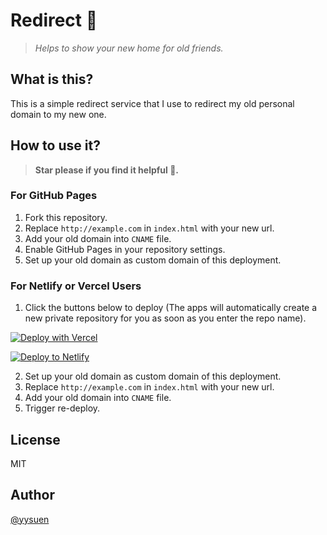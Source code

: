 # Redirect 🚥

> *Helps to show your new home for old friends.*

## What is this?

This is a simple redirect service that I use to redirect my old personal domain to my new one.

## How to use it?

> **Star please if you find it helpful 🙏.**

### For GitHub Pages

1. Fork this repository.
2. Replace `http://example.com` in `index.html` with your new url.
3. Add your old domain into `CNAME` file.
4. Enable GitHub Pages in your repository settings.
5. Set up your old domain as custom domain of this deployment.

### For Netlify or Vercel Users

1. Click the buttons below to deploy (The apps will automatically create a new private repository for you as soon as you enter the repo name).

[![Deploy with Vercel](https://vercel.com/button)](https://vercel.com/new/clone?repository-url=https%3A%2F%2Fgithub.com%2Fyysuen%2Fredirect&redirect-url=https%3A%2F%2Fgithub.com%2Fyysuen%2Fredirect)

[![Deploy to Netlify](https://www.netlify.com/img/deploy/button.svg)](https://app.netlify.com/start/deploy?repository=https://github.com/yysuen/redirect)

2. Set up your old domain as custom domain of this deployment.
3. Replace `http://example.com` in `index.html` with your new url.
4. Add your old domain into `CNAME` file.
5. Trigger re-deploy.

## License

MIT

## Author

[@yysuen](https://yysuen.me)

